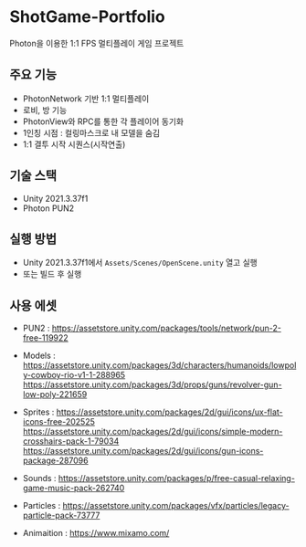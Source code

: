 # ShotGame-Portfolio
Photon을 이용한 1:1 FPS 멀티플레이 게임 프로젝트

## 주요 기능
- PhotonNetwork 기반 1:1 멀티플레이
- 로비, 방 기능
- PhotonView와 RPC를 통한 각 플레이어 동기화
- 1인칭 시점 : 컬링마스크로 내 모델을 숨김
- 1:1 결투 시작 시퀀스(시작연출)

## 기술 스택
- Unity 2021.3.37f1​
- Photon PUN2

## 실행 방법
- Unity 2021.3.37f1​에서 `Assets/Scenes/OpenScene.unity` 열고 실행
- 또는 빌드 후 실행

## 사용 에셋
- PUN2 :  ​https://assetstore.unity.com/packages/tools/network/pun-2-free-119922​
  
- Models :​  https://assetstore.unity.com/packages/3d/characters/humanoids/lowpoly-cowboy-rio-v1-1-288965​
            https://assetstore.unity.com/packages/3d/props/guns/revolver-gun-low-poly-221659​
  
- Sprites :​ https://assetstore.unity.com/packages/2d/gui/icons/ux-flat-icons-free-202525​
            https://assetstore.unity.com/packages/2d/gui/icons/simple-modern-crosshairs-pack-1-79034​
            https://assetstore.unity.com/packages/2d/gui/icons/gun-icons-package-287096​
  
- Sounds :​  https://assetstore.unity.com/packages/p/free-casual-relaxing-game-music-pack-262740​
  
- Particles :​   https://assetstore.unity.com/packages/vfx/particles/legacy-particle-pack-73777​
  
- Animaition :​  https://www.mixamo.com/​
